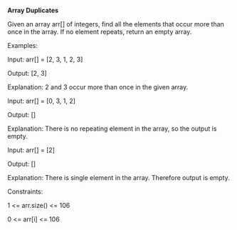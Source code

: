 <b>Array Duplicates</b>

Given an array arr[] of integers, find all the elements that occur more than once in the array. If no element repeats, return an empty array.

Examples:

Input: arr[] = [2, 3, 1, 2, 3]

Output: [2, 3] 

Explanation: 2 and 3 occur more than once in the given array.

Input: arr[] = [0, 3, 1, 2] 

Output: []

Explanation: There is no repeating element in the array, so the output is empty.

Input: arr[] = [2]

Output: []

Explanation: There is single element in the array. Therefore output is empty.

Constraints:

1 <= arr.size() <= 106

0 <= arr[i] <= 106
